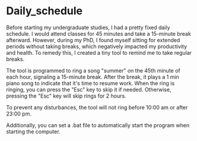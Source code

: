 # Daily_schedule
Before starting my undergraduate studies, I had a pretty fixed daily schedule. I would attend classes for 45 minutes and take a 15-minute break afterward. However, during my PhD, I found myself sitting for extended periods without taking breaks, which negatively impacted my productivity and health. To remedy this, I created a tiny tool to remind me to take regular breaks.

The tool is programmed to ring a song "summer" on the 45th minute of each hour, signaling a 15-minute break. After the break, it plays a 1 min piano song to indicate that it's time to resume work. When the ring is ringing, you can press the "Esc" key to skip it if needed. Otherwise, pressing the "Esc" key will skip rings for 2 hours.

To prevent any disturbances, the tool will not ring before 10:00 am or after 23:00 pm. 

Additionally, you can set a .bat file to automatically start the program when starting the computer.
